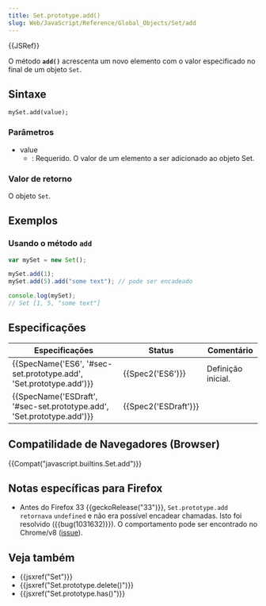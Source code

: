 ```yaml
---
title: Set.prototype.add()
slug: Web/JavaScript/Reference/Global_Objects/Set/add
---
```

{{JSRef}}

O método **`add()`** acrescenta um novo elemento com o valor especificado no final de um objeto `Set`.

## Sintaxe

```
mySet.add(value);
```

### Parâmetros

- value
  - : Requerido. O valor de um elemento a ser adicionado ao objeto Set.

### Valor de retorno

O objeto `Set`.

## Exemplos

### Usando o método `add`

```js
var mySet = new Set();

mySet.add(1);
mySet.add(5).add("some text"); // pode ser encadeado

console.log(mySet);
// Set [1, 5, "some text"]
```

## Especificações

| Especificações                                                                               | Status                       | Comentário         |
| -------------------------------------------------------------------------------------------- | ---------------------------- | ------------------ |
| {{SpecName('ES6', '#sec-set.prototype.add', 'Set.prototype.add')}}     | {{Spec2('ES6')}}         | Definição inicial. |
| {{SpecName('ESDraft', '#sec-set.prototype.add', 'Set.prototype.add')}} | {{Spec2('ESDraft')}} |                    |

## Compatilidade de Navegadores (Browser)

{{Compat("javascript.builtins.Set.add")}}

## Notas específicas para Firefox

- Antes do Firefox 33 {{geckoRelease("33")}}, `Set.prototype.add retornava` `undefined` e não era possível encadear chamadas. Isto foi resolvido ({{bug(1031632)}}). O comportamento pode ser encontrado no Chrome/v8 ([issue](https://code.google.com/p/v8/issues/detail?id=3410)).

## Veja também

- {{jsxref("Set")}}
- {{jsxref("Set.prototype.delete()")}}
- {{jsxref("Set.prototype.has()")}}

